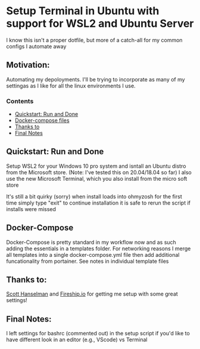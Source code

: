 # Setup Terminal in Ubuntu with support for WSL2 and Ubuntu Server

I know this isn't a proper dotfile, but more of a catch-all for my common configs I automate away

## Motivation: <br>
Automating my depoloyments. 
I'll be trying to incorporate as many of my settingas as I like for all the linux environments I use.</br>

### Contents
* [Quickstart: Run and Done](#Quickstart-Run-and-Done)
* [Docker-compose files](#Docker-compose)
* [Thanks to](#thanks-to)
* [Final Notes](#final-notes)

## Quickstart: Run and Done 
Setup WSL2 for your Windows 10 pro system and isntall an Ubuntu distro from the Microsoft store. 
(Note: I've tested this on 20.04/18.04 so far)
I also use the new Microsoft Terminal, which you also install from the micro soft store

It's still a bit quirky (sorry) 
when install loads into ohmyzosh for the first time simply type "exit" to continue installation
it is safe to rerun the script if installs were missed

## Docker-Compose
Docker-Compose is pretty standard in my workflow now and as such adding the essentials in a templates folder. For networking reasons I merge all templates into a single docker-compose.yml file then add additional funcationality from portainer. See notes in individual template files

## Thanks to:
[Scott Hanselman](https://www.hanselman.com/blog/ItsTimeForYouToInstallWindowsTerminal.aspx)
and
[Fireship.io](https://fireship.io/lessons/windows-10-for-web-dev/)
for getting me setup with some great settings!

## Final Notes:

I left settings for bashrc (commented out) in the setup script if you'd like to have different look in an editor (e.g., VScode) vs Terminal
